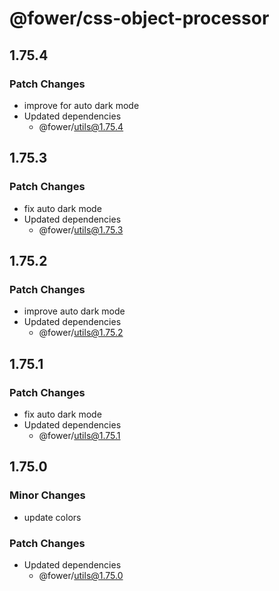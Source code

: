 # @fower/css-object-processor

## 1.75.4

### Patch Changes

- improve for auto dark mode
- Updated dependencies
  - @fower/utils@1.75.4

## 1.75.3

### Patch Changes

- fix auto dark mode
- Updated dependencies
  - @fower/utils@1.75.3

## 1.75.2

### Patch Changes

- improve auto dark mode
- Updated dependencies
  - @fower/utils@1.75.2

## 1.75.1

### Patch Changes

- fix auto dark mode
- Updated dependencies
  - @fower/utils@1.75.1

## 1.75.0

### Minor Changes

- update colors

### Patch Changes

- Updated dependencies
  - @fower/utils@1.75.0
